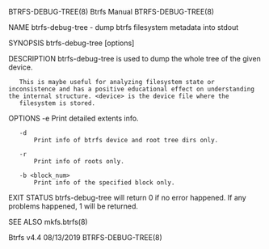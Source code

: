 BTRFS-DEBUG-TREE(8)                                                                            Btrfs Manual                                                                           BTRFS-DEBUG-TREE(8)

NAME
       btrfs-debug-tree - dump btrfs filesystem metadata into stdout

SYNOPSIS
       btrfs-debug-tree [options] <device>

DESCRIPTION
       btrfs-debug-tree is used to dump the whole tree of the given device.

       This is maybe useful for analyzing filesystem state or inconsistence and has a positive educational effect on understanding the internal structure. <device> is the device file where the
       filesystem is stored.

OPTIONS
       -e
           Print detailed extents info.

       -d
           Print info of btrfs device and root tree dirs only.

       -r
           Print info of roots only.

       -b <block_num>
           Print info of the specified block only.

EXIT STATUS
       btrfs-debug-tree will return 0 if no error happened. If any problems happened, 1 will be returned.

SEE ALSO
       mkfs.btrfs(8)

Btrfs v4.4                                                                                      08/13/2019                                                                            BTRFS-DEBUG-TREE(8)
